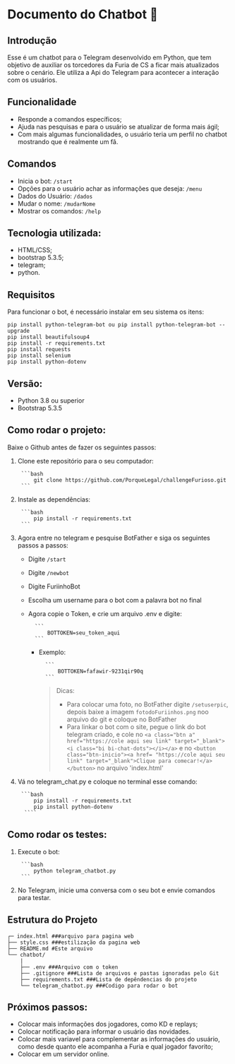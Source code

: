 # Documento do Chatbot 📜
## Introdução 
Esse é um chatbot para o Telegram desenvolvido em Python, que tem objetivo de auxiliar os torcedores da Furia de CS a ficar mais atualizados sobre o cenário. Ele utiliza a Api do Telegram para acontecer a interação com os usuários. 
	

## Funcionalidade
- Responde a comandos específicos;
- Ajuda nas pesquisas e para o usuário se atualizar de forma mais ágil;
- Com mais algumas funcionalidades, o usuário teria um perfil no chatbot mostrando que é realmente um fã.

## Comandos
- Inicia o bot:
	`/start` 
- Opções para o usuário achar as informações que deseja:
	`/menu`	
- Dados do Usuário:
	`/dados`
- Mudar o nome:
	`/mudarNome`
- Mostrar os comandos:
	`/help`

## Tecnologia utilizada:
- HTML/CSS;
- bootstrap 5.3.5;
- telegram;
- python.

## Requisitos
Para funcionar o bot, é necessário instalar em seu sistema os itens:

 	pip install python-telegram-bot ou pip install python-telegram-bot --upgrade
	pip install beautifulsoup4
	pip install -r requirements.txt
	pip install requests
	pip install selenium
	pip install python-dotenv

## Versão:
- Python 3.8 ou superior
- Bootstrap 5.3.5

## Como rodar o projeto:
Baixe o Github antes de fazer os seguintes passos:

1. Clone este repositório para o seu computador: 
        
        ```bash
            git clone https://github.com/PorqueLegal/challengeFurioso.git
        ```

2. Instale as dependências: 

        ```bash
            pip install -r requirements.txt
        ```

3. Agora entre no telegram e pesquise BotFather e siga os seguintes passos a passos:

 	- Digite `/start`
	- Digite `/newbot`
	- Digite FuriinhoBot
	- Escolha um username para o bot com a palavra bot no final	
	- Agora copie o Token, e crie um arquivo .env e digite:

	     	```
	        	BOTTOKEN=seu_token_aqui
	        ```
   		- Exemplo:
   
	     		```
	                BOTTOKEN=fafawir-9231qir90q
	        	```
     
            > Dicas:
            >   - Para colocar uma foto, no BotFather digite `/setuserpic`, depois baixe a imagem `fotodoFuriinhos.png` noo arquivo do git e coloque no BotFather
            >   - Para linkar o bot com o site, pegue o link do bot telegram criado, e cole no `<a class="btn a" href="https://cole aqui seu link" target="_blank"><i class="bi bi-chat-dots"></i></a>` e no `<button class="btn-inicio"><a href= "https://cole aqui seu link" target="_blank">Clique para comecar!</a></button>` no arquivo 'index.html'

4. Vá no telegram_chat.py e coloque no terminal esse comando:
   
        ```bash
            pip install -r requirements.txt
            pip install python-dotenv
         ````

## Como rodar os testes:
1. Execute o bot: 
    
        ```bash
            python telegram_chatbot.py
        ```

2. No Telegram, inicie uma conversa com o seu bot e envie comandos para testar.


## Estrutura do Projeto
	┌─ index.html ###arquivo para pagina web
	├── style.css ###estilização da pagina web
	├── README.md #Este arquivo
	└── chatbot/
		|
		├── .env ###Arquivo com o token
		├── .gitignore ###Lista de arquivos e pastas ignoradas pelo Git
		├── requirements.txt ###Lista de depêndencias do projeto
		└── telegram_chatbot.py ###Codigo para rodar o bot


## Próximos passos:
- Colocar mais informações dos jogadores, como KD e replays;
- Colocar notificação para informar o usuário das novidades.
- Colocar mais variavel para complementar as informações do usuário, como desde quanto ele acompanha a Furia e qual jogador favorito;
- Colocar em um servidor online.
